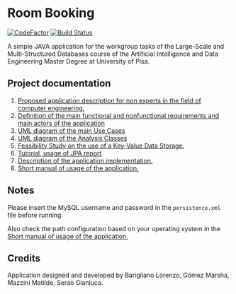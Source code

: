 # Room Booking

[![CodeFactor](https://www.codefactor.io/repository/github/seraogianluca/roombooking/badge)](https://www.codefactor.io/repository/github/seraogianluca/roombooking) [![Build Status](https://travis-ci.com/seraogianluca/RoomBooking.svg?branch=develop_task1)](https://travis-ci.com/seraogianluca/RoomBooking)

A simple JAVA application for the workgroup tasks of the Large-Scale and Multi-Structured Databases course of the Artificial Intelligence and Data Engineering Master Degree at University of Pisa.

## Project documentation
1) [Proposed application description for non experts in the field of computer engineering.](/docs/Design.md#1-introduction)
2) [Definition of the main functional and nonfunctional requirements and main actors of the application](/docs/Design.md#2-functional-requirements)
3) [UML diagram of the main Use Cases](/docs/Design.md#5-schemas)
4) [UML diagram of the Analysis Classes](/docs/Design.md#5-schemas)
5) [Feasibility Study on the use of a Key-Value Data Storage.](/docs/FeasibilityStudy.md)
6) [Tutorial, usage of JPA report](/docs/Tutorial.md)
7) [Description of the application implementation.](/docs/Implementation.md)
8) [Short manual of usage of the application.](/docs/Manual.md)

## Notes

Please insert the MySQL username and password in the `persistence.xml` file before running.

Also check the path configuration based on your operating system in the [Short manual of usage of the application.](/docs/Manual.md)

## Credits

Application designed and developed by Barigliano Lorenzo, Gómez Marsha, Mazzini Matilde, Serao Gianluca.
